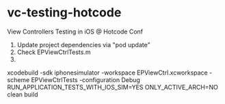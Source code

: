 vc-testing-hotcode
==================

View Controllers Testing in iOS @ Hotcode Conf


1. Update project dependencies via "pod update"
2. Check EPViewCtrlTests.m
3. 
xcodebuild -sdk iphonesimulator -workspace EPViewCtrl.xcworkspace -scheme EPViewCtrlTests -configuration Debug RUN_APPLICATION_TESTS_WITH_IOS_SIM=YES ONLY_ACTIVE_ARCH=NO clean build
